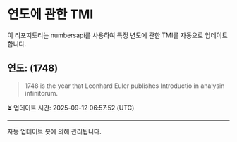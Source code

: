 
# 연도에 관한 TMI

이 리포지토리는 numbersapi를 사용하여 특정 년도에 관한 TMI를 자동으로 업데이트합니다.

## 연도: (1748)
> 1748 is the year that Leonhard Euler publishes Introductio in analysin infinitorum.

⏳ 업데이트 시간: 2025-09-12 06:57:52 (UTC)

---
자동 업데이트 봇에 의해 관리됩니다.
